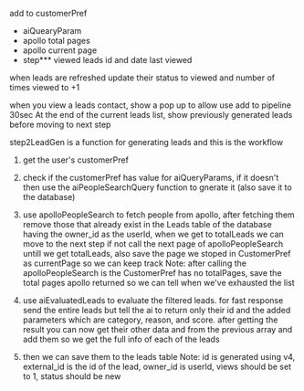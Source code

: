 add to customerPref
* aiQuearyParam
* apollo total pages
* apollo current page
* step***
viewed leads id and date last viewed


when leads are refreshed update their status to viewed and number of times viewed to +1


when you view a leads contact, show a pop up to allow use add to pipeline 30sec
At the end of the current leads list, show previously generated leads before moving to next step


step2LeadGen is a function for generating leads and this is the workflow
1. get the user's customerPref
2. check if the customerPref has value for aiQueryParams, if it doesn't then use the aiPeopleSearchQuery function to gnerate it (also save it to the database)
3. use apolloPeopleSearch to fetch people from apollo, after fetching them remove those that already exist in the Leads table of the database having the owner_id as the userId, when we get to totalLeads we can move to the next step if not call the next page of apolloPeopleSearch untill we get totalLeads, also save the page we stoped in CustomerPref as currentPage so we can keep track
Note: after calling the apolloPeopleSearch is the CustomerPref has no totalPages, save the total pages apollo returned so we can tell when we've exhausted the list
4. use aiEvaluatedLeads to evaluate the filtered leads. for fast response send the entire leads but tell the ai to return only their id and the added parameters which are category, reason, and score. after getting the result you can now get their other data and from the previous array and add them so we get the full info of each of the leads

5. then we can save them to the leads table
Note: id is generated using v4, external_id is the id of the lead, owner_id is userId, views should be set to 1, status should be new